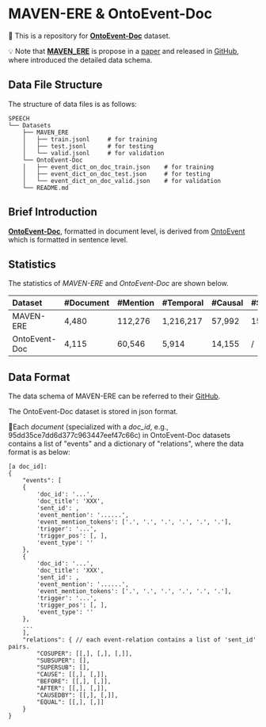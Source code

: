 # MAVEN-ERE & OntoEvent-Doc

🍎 This is a repository for [**OntoEvent-Doc**](https://github.com/zjunlp/SPEECH/tree/main/Datasets/OntoEvent-Doc.zip) dataset.

💡 Note that [**MAVEN_ERE**](https://github.com/zjunlp/SPEECH/tree/main/Datasets/MAVEN_ERE) is propose in a [paper](https://aclanthology.org/2022.emnlp-main.60) and released in [GitHub](https://github.com/THU-KEG/MAVEN-ERE), where introduced the detailed data schema.  

## Data File Structure
The structure of data files is as follows: 

```shell
SPEECH
└── Datasets
    ├── MAVEN_ERE   
    │   ├── train.jsonl     # for training
    │   ├── test.jsonl      # for testing
    │   └── valid.jsonl     # for validation
    └── OntoEvent-Doc 
    │   ├── event_dict_on_doc_train.json	# for training
    │   ├── event_dict_on_doc_test.json		# for testing
    │   └── event_dict_on_doc_valid.json	# for validation
    └── README.md 
```

## Brief Introduction
[**OntoEvent-Doc**](https://github.com/zjunlp/SPEECH/tree/main/Datasets/OntoEvent-Doc.zip), formatted in document level, is derived from [OntoEvent](https://github.com/231sm/Reasoning_In_EE/tree/main/OntoEvent) which is formatted in sentence level.  


## Statistics
The statistics of *MAVEN-ERE* and *OntoEvent-Doc* are shown below. 

Dataset         | #Document | #Mention | #Temporal | #Causal | #Subevent |
| :----------------- | ---------------- | ---------------- | ---------------- | ---------------- | ---------------- |
MAVEN-ERE        | 4,480 | 112,276 | 1,216,217 | 57,992  | 15,841 |
OntoEvent-Doc    | 4,115 | 60,546 | 5,914 | 14,155 | / |


## Data Format
The data schema of MAVEN-ERE can be referred to their [GitHub](https://github.com/THU-KEG/MAVEN-ERE). 

The OntoEvent-Doc dataset is stored in json format.

🍒Each *document* (specialized with a *doc_id*, e.g., 95dd35ce7dd6d377c963447eef47c66c) in OntoEvent-Doc datasets contains a list of "events" and a dictionary of "relations", where the data format is as below:

```
[a doc_id]:
{
    "events": [
    {
        'doc_id': '...', 
        'doc_title': 'XXX', 
        'sent_id': , 
        'event_mention': '......', 
        'event_mention_tokens': ['.', '.', '.', '.', '.', '.'], 
        'trigger': '...', 
        'trigger_pos': [, ], 
        'event_type': ''
    },
    {
        'doc_id': '...', 
        'doc_title': 'XXX', 
        'sent_id': , 
        'event_mention': '......', 
        'event_mention_tokens': ['.', '.', '.', '.', '.', '.'], 
        'trigger': '...', 
        'trigger_pos': [, ], 
        'event_type': ''
    },
    ... 
    ],
    "relations": { // each event-relation contains a list of 'sent_id' pairs.  
        "COSUPER": [[,], [,], [,]], 
        "SUBSUPER": [], 
        "SUPERSUB": [], 
        "CAUSE": [[,], [,]], 
        "BEFORE": [[,], [,]], 
        "AFTER": [[,], [,]], 
        "CAUSEDBY": [[,], [,]], 
        "EQUAL": [[,], [,]]
    }
} 
```

